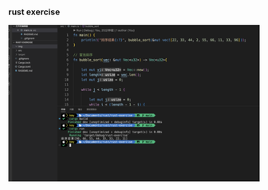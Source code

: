### rust exercise

![截图](https://raw.githubusercontent.com/wxd56987/rust-exercise/main/img/screen.png)